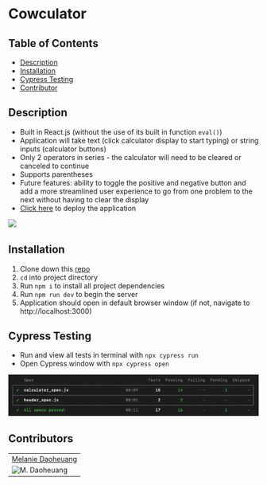# Cowculator 

## Table of Contents
* [Description](#description)
* [Installation](#installation)
* [Cypress Testing](#cypress)
* [Contributor](#contributor) 

<a name="description"></a>
## Description
- Built in React.js (without the use of its built in function `eval()`)
- Application will take text (click calculator display to start typing) or string inputs (calculator buttons)
- Only 2 operators in series - the calculator will need to be cleared or canceled to continue 
- Supports parentheses
- Future features: ability to toggle the positive and negative button and add a more streamlined user experience to go from one problem to the next without having to clear the display
-  [Click here](https://vidmob-cowculator.herokuapp.com/) to deploy the application
 
<img src="https://media.giphy.com/media/5FkJhiTrw9mY5PL10l/giphy.gif">                                                                              
                                                                                           
                                                                                           
<a name="installation"></a>
## Installation
1. Clone down this [repo](git@github.com:daomeow/cowculator.git)
2. `cd` into project directory
3. Run `npm i` to install all project dependencies
4. Run `npm run dev` to begin the server
5. Application should open in default browser window (if not, navigate to http://localhost:3000)

<a name="cypress"></a>
## Cypress Testing 
- Run and view all tests in terminal with `npx cypress run`
- Open Cypress window with `npx cypress open`

![cypress](./public/cypress.png)

<a name="contributor"></a>
## Contributors
<table>
    <tr>
        <td><a href="https://github.com/daomeow">Melanie Daoheuang</td>
    </tr>
    <tr>
      <td><img src="https://avatars.githubusercontent.com/u/72346536?v=4" alt="M. Daoheuang" width="125" height="auto" /></td>
</table>
